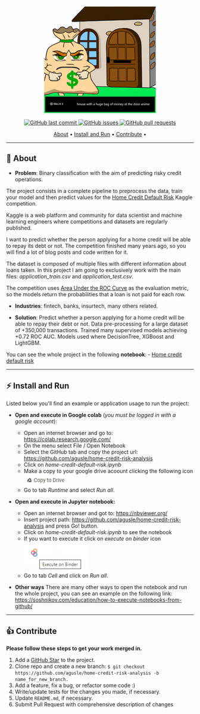 <p align="center" width="100%">
    <img src="https://github.com/agusle/home-credit-risk-analysis/blob/main/img/project-logo.png">
</p>

<p align="center">
    <a href="https://github.com/agusle/home-credit-risk-analysis/commits/main">
    <img src="https://img.shields.io/github/last-commit/agusle/home-credit-risk-analysis?logo=Github"
         alt="GitHub last commit">
    <a href="https://github.com/agusle/home-credit-risk-analysis/issues">
    <img src="https://img.shields.io/github/issues-raw/agusle/home-credit-risk-analysis?logo=Github"
         alt="GitHub issues">
    <a href="https://github.com/agusle/home-credit-risk-analysis/pulls">
    <img src="https://img.shields.io/github/issues-pr-raw/agusle/home-credit-risk-analysis?logo=Github"
         alt="GitHub pull requests">
</p>

<p align="center">
  <a href="#-about">About</a> •
  <a href="#%EF%B8%8F-install-and-run">Install and Run</a> •
  <a href="#-contribute">Contribute</a> •
</p>

------------------

## 📖 About
- **Problem**: Binary classification with the aim of predicting risky credit operations.

The project consists in a complete pipeline to preprocess the data, train your model and then predict values for the [Home Credit Default Risk](https://www.kaggle.com/competitions/home-credit-default-risk/) Kaggle competition.

Kaggle is a web platform and community for data scientist and machine learning engineers where competitions and datasets are regularly published.

I want to predict whether the person applying for a home credit will be able to repay its debt or not. The competition finished many years ago, so you will find a lot of blog posts and code written for it.

The dataset is composed of multiple files with different information about loans taken. In this project I am going to exclusively work with the main files: *application_train.csv* and *application_test.csv*.

The competition uses [Area Under the ROC Curve](https://developers.google.com/machine-learning/crash-course/classification/roc-and-auc?hl=es_419) as the evaluation metric, so the models return the probabilities that a loan is not paid for each row.

- **Industries**: fintech, banks, insurtech, many others related. 

- **Solution**:
Predict whether a person applying for a home credit will be able to repay their debt or not. Data pre-processing for a large dataset of +350,000 transactions. Trained many supervised models achieving +0.72 ROC AUC. Models used where DecisionTree, XGBoost and LightGBM.

You can see the whole project in the following **notebook**:
    - [Home credit default risk](https://github.com/agusle/home-credit-risk-analysis/blob/main/home-credit-default-risk.ipynb)

------------------

## ⚡️ Install and Run 

Listed below you'll find an example or application usage to run the project:

- **Open and execute in Google colab** (*you must be logged in with a google account*):
    - Open an internet browser and go to: https://colab.research.google.com/
    - On the menu select File / Open Notebook
    - Select the GitHub tab and copy the project url: https://github.com/agusle/home-credit-risk-analysis
    - Click on *home-credit-default-risk.ipynb*
    - Make a copy to your google drive acoount clicking the following icon ![copy-to-drive](https://github.com/agusle/home-credit-risk-analysis/blob/main/img/copy-to-drive.PNG)
    - Go to tab *Runtime* and select *Run all*.

 
- **Open and execute in Jupyter notebook:**
    - Open an internet browser and got to: https://nbviewer.org/
    - Insert project path: https://github.com/agusle/home-credit-risk-analysis and press Go! button.
    - Click on *home-credit-default-risk.ipynb* to see the notebook
    - If you want to execute it click on *execute on binder* icon ![binder](https://github.com/agusle/home-credit-risk-analysis/blob/main/img/binder.png)
    - Go to tab *Cell* and click on *Run all*.


- **Other ways** 
There are many other ways to open the notebook and run the whole project, you can see an example on the following link: https://soshnikov.com/education/how-to-execute-notebooks-from-github/

------------------

## 👍 Contribute
**Please follow these steps to get your work merged in.**

1. Add a [GitHub Star](https://github.com/agusle/home-credit-risk-analysis) to the project.
2. Clone repo and create a new branch: `$ git checkout https://github.com/agusle/home-credit-risk-analysis -b name_for_new_branch.`
3. Add a feature, fix a bug, or refactor some code :)
4. Write/update tests for the changes you made, if necessary.
5. Update `README.md`, if necessary.
4. Submit Pull Request with comprehensive description of changes
